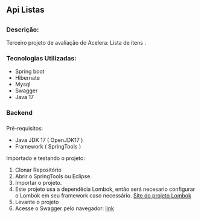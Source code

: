 <div><h2>Api Listas<h2></div> 
<div>
 <h3>Descrição:</h3>
 <p>Terceiro projeto de avaliação do Acelera: Lista de itens .<p>
<div>
<div>
  <h3>Tecnologias Utilizadas:</h3>
</div>
<div>
  <ul>
    <li>Spring boot</li>
    <li>Hibernate</li>
    <li>Mysql</li>
    <li>Swagger</li>
    <li>Java 17</li>
  </ul>
</div>

<div>
  <h3>Backend<h3>
</div>

<div>
  Pré-requisitos:
</div>

<div>
  <ul>
    <li>Java JDK 17 ( OpenJDK17 )</li>
    <li>Framework ( SpringTools )</li> 
  </ul>
</div>  

<div>Importado e testando o projeto:</div>
<div>
<ol>
 <li> Clonar Repositório</li>
 <li> Abrir o SpringTools ou Eclipse.</li>
 <li> Importar o projeto.</li>
 <li> Este projeto usa a dependêcia Lombok, então será necesario configurar o Lombok em seu framework caso necessário. 
  <a href="https://projectlombok.org/setup/">Site do projeto Lombok<a></li>
 <li>Levante o projeto</li>
 <li>Acesse o Swagger pelo navegador: <a href="http://localhost:8080/swagger-ui/index.html#/">link</a></li>
 </ol>   
 </div>   
